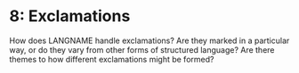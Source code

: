 # 8: Exclamations

How does LANGNAME handle exclamations? Are they marked in a particular way, or do they vary from other forms of structured language? Are there themes to how different exclamations might be formed?